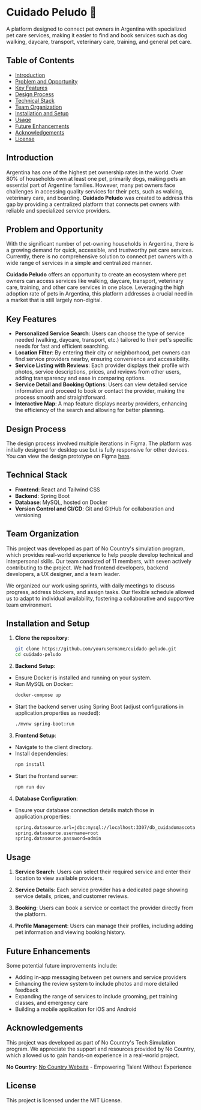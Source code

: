 # Cuidado Peludo 🐾

A platform designed to connect pet owners in Argentina with specialized pet care services, making it easier to find and book services such as dog walking, daycare, transport, veterinary care, training, and general pet care.

## Table of Contents
- [Introduction](#introduction)
- [Problem and Opportunity](#problem-and-opportunity)
- [Key Features](#key-features)
- [Design Process](#design-process)
- [Technical Stack](#technical-stack)
- [Team Organization](#team-organization)
- [Installation and Setup](#installation-and-setup)
- [Usage](#usage)
- [Future Enhancements](#future-enhancements)
- [Acknowledgements](#acknowledgements)
- [License](#license)

## Introduction
Argentina has one of the highest pet ownership rates in the world. Over 80% of households own at least one pet, primarily dogs, making pets an essential part of Argentine families. However, many pet owners face challenges in accessing quality services for their pets, such as walking, veterinary care, and boarding. **Cuidado Peludo** was created to address this gap by providing a centralized platform that connects pet owners with reliable and specialized service providers.

## Problem and Opportunity
With the significant number of pet-owning households in Argentina, there is a growing demand for quick, accessible, and trustworthy pet care services. Currently, there is no comprehensive solution to connect pet owners with a wide range of services in a simple and centralized manner.

**Cuidado Peludo** offers an opportunity to create an ecosystem where pet owners can access services like walking, daycare, transport, veterinary care, training, and other care services in one place. Leveraging the high adoption rate of pets in Argentina, this platform addresses a crucial need in a market that is still largely non-digital.

## Key Features
- **Personalized Service Search**: Users can choose the type of service needed (walking, daycare, transport, etc.) tailored to their pet's specific needs for fast and efficient searching.
- **Location Filter**: By entering their city or neighborhood, pet owners can find service providers nearby, ensuring convenience and accessibility.
- **Service Listing with Reviews**: Each provider displays their profile with photos, service descriptions, prices, and reviews from other users, adding transparency and ease in comparing options.
- **Service Detail and Booking Options**: Users can view detailed service information and proceed to book or contact the provider, making the process smooth and straightforward.
- **Interactive Map**: A map feature displays nearby providers, enhancing the efficiency of the search and allowing for better planning.

## Design Process
The design process involved multiple iterations in Figma. The platform was initially designed for desktop use but is fully responsive for other devices. You can view the design prototype on Figma [here](https://www.figma.com/design/DvdKKnVCzvJcJ0WDmiPZYj/Proyecto-Cuidado-Peludo-1?node-id=2001-571&node-type=canvas).

## Technical Stack
- **Frontend**: React and Tailwind CSS
- **Backend**: Spring Boot
- **Database**: MySQL, hosted on Docker
- **Version Control and CI/CD**: Git and GitHub for collaboration and versioning

## Team Organization
This project was developed as part of No Country's simulation program, which provides real-world experience to help people develop technical and interpersonal skills. Our team consisted of 11 members, with seven actively contributing to the project. We had frontend developers, backend developers, a UX designer, and a team leader.

We organized our work using sprints, with daily meetings to discuss progress, address blockers, and assign tasks. Our flexible schedule allowed us to adapt to individual availability, fostering a collaborative and supportive team environment.

## Installation and Setup

1. **Clone the repository**:
   ```bash
   git clone https://github.com/yourusername/cuidado-peludo.git
   cd cuidado-peludo

2. **Backend Setup**:
- Ensure Docker is installed and running on your system. 
- Run MySQL on Docker:
   ```bash
   docker-compose up
- Start the backend server using Spring Boot (adjust configurations in application.properties as needed):
   ```bash
  ./mvnw spring-boot:run
  
3. **Frontend Setup**:
- Navigate to the client directory.
- Install dependencies:
   ```bash
   npm install

- Start the frontend server:
   ```bash
  npm run dev

4. **Database Configuration**:
- Ensure your database connection details match those in application.properties:
   ```bash
  spring.datasource.url=jdbc:mysql://localhost:3307/db_cuidadomascotas
  spring.datasource.username=root
  spring.datasource.password=admin
  
## Usage

1. **Service Search**: Users can select their required service and enter their location to view available providers. 

2. **Service Details**: Each service provider has a dedicated page showing service details, prices, and customer reviews.

3. **Booking**: Users can book a service or contact the provider directly from the platform.

4. **Profile Management**: Users can manage their profiles, including adding pet information and viewing booking history.

## Future Enhancements

Some potential future improvements include:

- Adding in-app messaging between pet owners and service providers
- Enhancing the review system to include photos and more detailed feedback 
- Expanding the range of services to include grooming, pet training classes, and emergency care 
- Building a mobile application for iOS and Android

## Acknowledgements

This project was developed as part of No Country's Tech Simulation program. We appreciate the support and resources provided by No Country, which allowed us to gain hands-on experience in a real-world project.

**No Country**: [No Country Website](https://www.nocountry.tech) - Empowering Talent Without Experience

## License

This project is licensed under the MIT License.